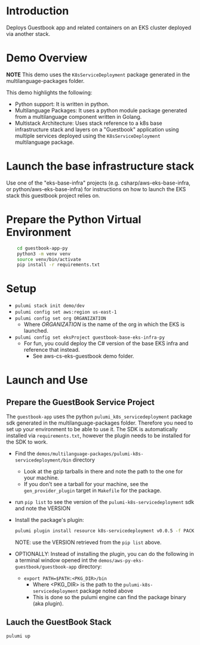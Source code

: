 # Introduction
Deploys Guestbook app and related containers on an EKS cluster deployed via another stack.

# Demo Overview
**NOTE** This demo uses the `K8sServiceDeployment` package generated in the multilanguage-packages folder. 

This demo highlights the following:
- Python support: It is written in python.
- Multilanguage Packages: It uses a python module package generated from a multilanguage component written in Golang. 
- Multistack Architecture: Uses stack reference to a k8s base infrastructure stack and layers on a "Guestbook" application using multiple services deployed using the `K8sServiceDeployment` multilanguage package.

# Launch the base infrastructure stack
Use one of the "eks-base-infra" projects (e.g. csharp/aws-eks-base-infra, or python/aws-eks-base-infra) for instructions on how to launch the EKS stack this guestbook project relies on.

# Prepare the Python Virtual Environment
```bash
    cd guestbook-app-py
    python3 -m venv venv
    source venv/bin/activate
    pip install -r requirements.txt
```

# Setup
- `pulumi stack init demo/dev` 
- `pulumi config set aws:region us-east-1`
- `pulumi config set org ORGANIZATION`
  - Where *ORGANIZATION* is the name of the org in which the EKS is launched.
- `pulumi config set eksProject guestbook-base-eks-infra-py`
  - For fun, you could deploy the C# version of the base EKS infra and reference that instead.
    - See aws-cs-eks-guestbook demo folder.

# Launch and Use
## Prepare the GuestBook Service Project
The `guestbook-app` uses the python `pulumi_k8s_servicedeployment` package sdk generated in the multilanguage-packages folder. Therefore you need to set up your environment to be able to use it. The SDK is automatically installed via `requirements.txt`, however the plugin needs to be installed for the SDK to work.
- Find the `demos/multilanguage-packages/pulumi-k8s-servicedeployment/bin` directory
  - Look at the gzip tarballs in there and note the path to the one for your machine.
  - If you don't see a tarball for your machine, see the `gen_provider_plugin` target in `Makefile` for the package.
- run `pip list` to see the version of the `pulumi-k8s-servicedeployment` sdk and note the VERSION
- Install the package's plugin:
  ```bash
  pulumi plugin install resource k8s-servicedeployment v0.0.5 -f PACKAGE_TARBALL_NOTED_ABOVE
  ```
  NOTE: use the VERSION retrieved from the `pip list` above. 

- OPTIONALLY: Instead of installing the plugin, you can do the following in a terminal window opened int the `demos/aws-py-eks-guestbook/guestbook-app` directory:
  - `export PATH=$PATH:<PKG_DIR>/bin`
    - Where <PKG_DIR> is the path to the `pulumi-k8s-servicedeployment` package noted above
    - This is done so the pulumi engine can find the package binary (aka plugin).

## Lauch the GuestBook Stack
```bash
pulumi up
```